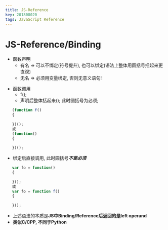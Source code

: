 ```yaml
---
title: JS-Reference
key: 201808020
tags: JavaScript Reference
---
```


# JS-Reference/Binding

- 函数声明
   - 有名 => 可以不绑定(符号提升), 也可以绑定(语法上整体用圆括号括起来更直观)
   - 无名 => 必须用变量绑定, 否则无意义语句!

<!--more-->

- 函数调用
   - f();
   - 声明后整体括起来(); 此时圆括号为必须;

```JavaScript
   (function f()
   {
       
   })();
   或
   (function()
   {
       
   })();   
```

   -  绑定后直接调用, 此时圆括号***不是必须***


```JavaScript
   var fo = function()
   {
       
   }();
   或
   var fo = function f()
   {
       
   }();   
```

   - 上述语法的本质是**JS中Binding/Reference后返回的是left operand**
   - **类似C/CPP, 不同于Python**

